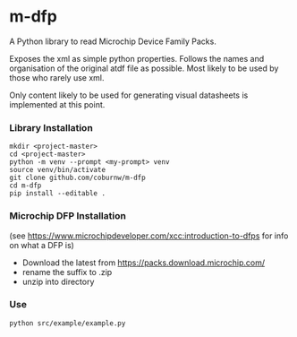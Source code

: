# m-dfp

A Python library to read Microchip Device Family Packs.

Exposes the xml as simple python properties. Follows the names and 
organisation of the original atdf file as possible. Most likely to 
be used by those who rarely use xml.

Only content likely to be used for generating visual datasheets is 
implemented at this point.

### Library Installation
```
mkdir <project-master>
cd <project-master>
python -m venv --prompt <my-prompt> venv
source venv/bin/activate
git clone github.com/coburnw/m-dfp
cd m-dfp
pip install --editable .
```

### Microchip DFP Installation
(see https://www.microchipdeveloper.com/xcc:introduction-to-dfps for info on what a DFP is)

* Download the latest from https://packs.download.microchip.com/
* rename the suffix to .zip
* unzip into <project-master> directory

### Use
```
python src/example/example.py
```